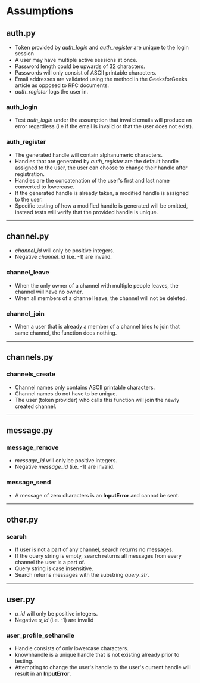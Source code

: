 # Assumptions

## auth.py
* Token provided by *auth_login* and *auth_register* are unique to the login session
* A user may have multiple active sessions at once.
* Password length could be upwards of 32 characters.
* Passwords will only consist of ASCII printable characters.
* Email addresses are validated using the method in the GeeksforGeeks article as opposed to RFC documents.
* *auth_register* logs the user in.

### auth_login
* Test *auth_login* under the assumption that invalid emails will produce an error regardless (i.e if the email is invalid or that the user does not exist).

### auth_register
* The generated handle will contain alphanumeric characters.
* Handles that are generated by *auth_register* are the default handle assigned to the user, the user can choose to change their handle after registration.
* Handles are the concatenation of the user's first and last name converted to lowercase.
* If the generated handle is already taken, a modified handle is assigned to the user.
* Specific testing of how a modified handle is generated will be omitted, instead tests will verify that the provided handle is unique.
___

## channel.py
* *channel_id* will only be positive integers.
* Negative *channel_id* (i.e. -1) are invalid.

### channel_leave
* When the only owner of a channel with multiple people leaves, the channel will have no owner.
* When all members of a channel leave, the channel will not be deleted.

### channel_join
* When a user that is already a member of a channel tries to join that same channel, the function does nothing.
___

## channels.py

### channels_create
* Channel names only contains ASCII printable characters.
* Channel names do not have to be unique.
* The user (token provider) who calls this function will join the newly created channel.
___

## message.py

### message_remove
* *message_id* will only be positive integers.
* Negative *message_id* (i.e. -1) are invalid.

### message_send
* A message of zero characters is an **InputError** and cannot be sent.
___

## other.py

### search
* If user is not a part of any channel, search returns no messages.
* If the query string is empty, search returns all messages from every channel the user is a part of.
* Query string is case insensitive.
* Search returns messages with the substring *query_str*.
___

## user.py
* *u_id* will only be positive integers.
* Negative *u_id* (i.e. -1) are invalid

### user_profile_sethandle
* Handle consists of only lowercase characters.
* knownhandle is a unique handle that is not existing already prior to testing.
* Attempting to change the user's handle to the user's current handle will result in an **InputError**.